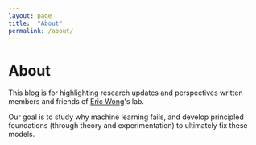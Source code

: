 ```yaml
---
layout: page
title:  "About"
permalink: /about/
---
```


# About

This blog is for highlighting research updates and perspectives written members and friends of [Eric Wong](https://www.cis.upenn.edu/~exwong/)'s lab. 

Our goal is to study why machine learning fails, and develop principled foundations (through theory and experimentation) to ultimately fix these models. 